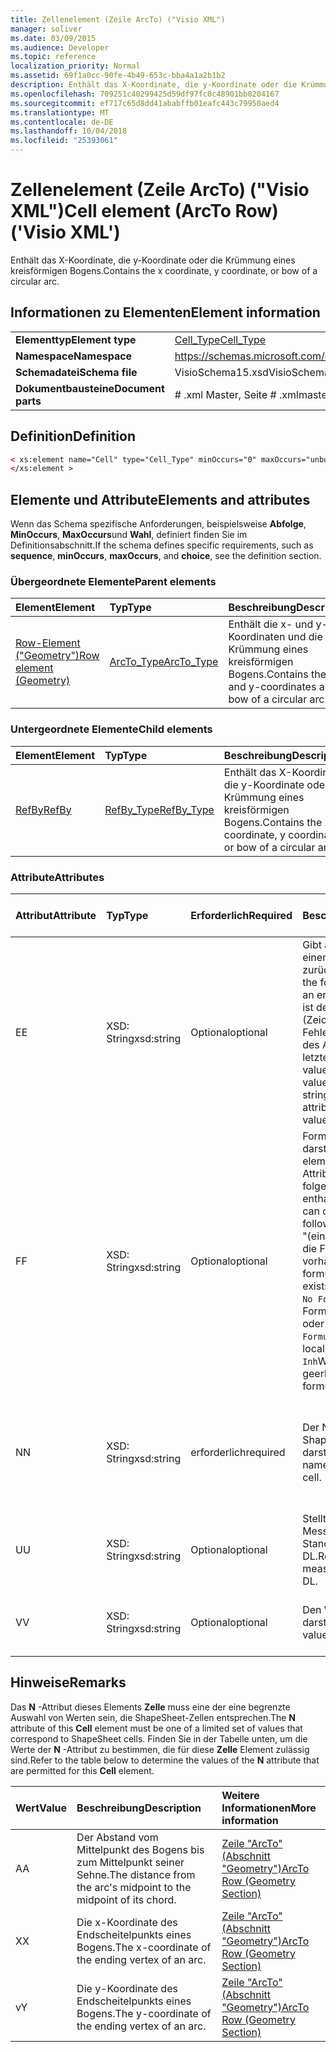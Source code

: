 ```yaml
---
title: Zellenelement (Zeile ArcTo) ("Visio XML")
manager: soliver
ms.date: 03/09/2015
ms.audience: Developer
ms.topic: reference
localization_priority: Normal
ms.assetid: 69f1a0cc-90fe-4b49-653c-bba4a1a2b1b2
description: Enthält das X-Koordinate, die y-Koordinate oder die Krümmung eines kreisförmigen Bogens.
ms.openlocfilehash: 709251c40299425d59df97fc0c48901bb0204167
ms.sourcegitcommit: ef717c65d8dd41ababffb01eafc443c79950aed4
ms.translationtype: MT
ms.contentlocale: de-DE
ms.lasthandoff: 10/04/2018
ms.locfileid: "25393061"
---
```

# <a name="cell-element-arcto-row-visio-xml"></a><span data-ttu-id="f6640-103">Zellenelement (Zeile ArcTo) ("Visio XML")</span><span class="sxs-lookup"><span data-stu-id="f6640-103">Cell element (ArcTo Row) ('Visio XML')</span></span>

<span data-ttu-id="f6640-104">Enthält das X-Koordinate, die y-Koordinate oder die Krümmung eines kreisförmigen Bogens.</span><span class="sxs-lookup"><span data-stu-id="f6640-104">Contains the x coordinate, y coordinate, or bow of a circular arc.</span></span>
  
## <a name="element-information"></a><span data-ttu-id="f6640-105">Informationen zu Elementen</span><span class="sxs-lookup"><span data-stu-id="f6640-105">Element information</span></span>

|||
|:-----|:-----|
|<span data-ttu-id="f6640-106">**Elementtyp**</span><span class="sxs-lookup"><span data-stu-id="f6640-106">**Element type**</span></span> <br/> |[<span data-ttu-id="f6640-107">Cell_Type</span><span class="sxs-lookup"><span data-stu-id="f6640-107">Cell_Type</span></span>](cell_type-complextypevisio-xml.md) <br/> |
|<span data-ttu-id="f6640-108">**Namespace**</span><span class="sxs-lookup"><span data-stu-id="f6640-108">**Namespace**</span></span> <br/> |https://schemas.microsoft.com/office/visio/2012/main  <br/> |
|<span data-ttu-id="f6640-109">**Schemadatei**</span><span class="sxs-lookup"><span data-stu-id="f6640-109">**Schema file**</span></span> <br/> |<span data-ttu-id="f6640-110">VisioSchema15.xsd</span><span class="sxs-lookup"><span data-stu-id="f6640-110">VisioSchema15.xsd</span></span>  <br/> |
|<span data-ttu-id="f6640-111">**Dokumentbausteine**</span><span class="sxs-lookup"><span data-stu-id="f6640-111">**Document parts**</span></span> <br/> |<span data-ttu-id="f6640-112"># .xml Master, Seite # .xml</span><span class="sxs-lookup"><span data-stu-id="f6640-112">master#.xml, page#.xml</span></span>  <br/> |
   
## <a name="definition"></a><span data-ttu-id="f6640-113">Definition</span><span class="sxs-lookup"><span data-stu-id="f6640-113">Definition</span></span>

```XML
< xs:element name="Cell" type="Cell_Type" minOccurs="0" maxOccurs="unbounded" >
</xs:element >
```

## <a name="elements-and-attributes"></a><span data-ttu-id="f6640-114">Elemente und Attribute</span><span class="sxs-lookup"><span data-stu-id="f6640-114">Elements and attributes</span></span>

<span data-ttu-id="f6640-115">Wenn das Schema spezifische Anforderungen, beispielsweise **Abfolge**, **MinOccurs**, **MaxOccurs**und **Wahl**, definiert finden Sie im Definitionsabschnitt.</span><span class="sxs-lookup"><span data-stu-id="f6640-115">If the schema defines specific requirements, such as **sequence**, **minOccurs**, **maxOccurs**, and **choice**, see the definition section.</span></span> 
  
### <a name="parent-elements"></a><span data-ttu-id="f6640-116">Übergeordnete Elemente</span><span class="sxs-lookup"><span data-stu-id="f6640-116">Parent elements</span></span>

|<span data-ttu-id="f6640-117">**Element**</span><span class="sxs-lookup"><span data-stu-id="f6640-117">**Element**</span></span>|<span data-ttu-id="f6640-118">**Typ**</span><span class="sxs-lookup"><span data-stu-id="f6640-118">**Type**</span></span>|<span data-ttu-id="f6640-119">**Beschreibung**</span><span class="sxs-lookup"><span data-stu-id="f6640-119">**Description**</span></span>|
|:-----|:-----|:-----|
|[<span data-ttu-id="f6640-120">Row-Element ("Geometry")</span><span class="sxs-lookup"><span data-stu-id="f6640-120">Row element (Geometry)</span></span>](row-element-geometry-sectionvisio-xml.md) <br/> |[<span data-ttu-id="f6640-121">ArcTo_Type</span><span class="sxs-lookup"><span data-stu-id="f6640-121">ArcTo_Type</span></span>](arcto_type-complextypevisio-xml.md) <br/> |<span data-ttu-id="f6640-122">Enthält die x- und y-Koordinaten und die Krümmung eines kreisförmigen Bogens.</span><span class="sxs-lookup"><span data-stu-id="f6640-122">Contains the x- and y-coordinates and bow of a circular arc.</span></span>  <br/> |
   
### <a name="child-elements"></a><span data-ttu-id="f6640-123">Untergeordnete Elemente</span><span class="sxs-lookup"><span data-stu-id="f6640-123">Child elements</span></span>

|<span data-ttu-id="f6640-124">**Element**</span><span class="sxs-lookup"><span data-stu-id="f6640-124">**Element**</span></span>|<span data-ttu-id="f6640-125">**Typ**</span><span class="sxs-lookup"><span data-stu-id="f6640-125">**Type**</span></span>|<span data-ttu-id="f6640-126">**Beschreibung**</span><span class="sxs-lookup"><span data-stu-id="f6640-126">**Description**</span></span>|
|:-----|:-----|:-----|
|[<span data-ttu-id="f6640-127">RefBy</span><span class="sxs-lookup"><span data-stu-id="f6640-127">RefBy</span></span>](refby-element-cell_type-complextypevisio-xml.md) <br/> |[<span data-ttu-id="f6640-128">RefBy_Type</span><span class="sxs-lookup"><span data-stu-id="f6640-128">RefBy_Type</span></span>](refby_type-complextypevisio-xml.md) <br/> |<span data-ttu-id="f6640-129">Enthält das X-Koordinate, die y-Koordinate oder die Krümmung eines kreisförmigen Bogens.</span><span class="sxs-lookup"><span data-stu-id="f6640-129">Contains the x coordinate, y coordinate, or bow of a circular arc.</span></span>  <br/> |
   
### <a name="attributes"></a><span data-ttu-id="f6640-130">Attribute</span><span class="sxs-lookup"><span data-stu-id="f6640-130">Attributes</span></span>

|<span data-ttu-id="f6640-131">**Attribut**</span><span class="sxs-lookup"><span data-stu-id="f6640-131">**Attribute**</span></span>|<span data-ttu-id="f6640-132">**Typ**</span><span class="sxs-lookup"><span data-stu-id="f6640-132">**Type**</span></span>|<span data-ttu-id="f6640-133">**Erforderlich**</span><span class="sxs-lookup"><span data-stu-id="f6640-133">**Required**</span></span>|<span data-ttu-id="f6640-134">**Beschreibung**</span><span class="sxs-lookup"><span data-stu-id="f6640-134">**Description**</span></span>|<span data-ttu-id="f6640-135">**Mögliche Werte**</span><span class="sxs-lookup"><span data-stu-id="f6640-135">**Possible values**</span></span>|
|:-----|:-----|:-----|:-----|:-----|
|<span data-ttu-id="f6640-136">E</span><span class="sxs-lookup"><span data-stu-id="f6640-136">E</span></span>  <br/> |<span data-ttu-id="f6640-137">XSD: String</span><span class="sxs-lookup"><span data-stu-id="f6640-137">xsd:string</span></span>  <br/> |<span data-ttu-id="f6640-138">Optional</span><span class="sxs-lookup"><span data-stu-id="f6640-138">optional</span></span>  <br/> |<span data-ttu-id="f6640-139">Gibt an, dass die Formel einen Fehler zurückgibt.</span><span class="sxs-lookup"><span data-stu-id="f6640-139">Indicates that the formula evaluates to an error.</span></span> <span data-ttu-id="f6640-140">Der Wert von **E** ist der aktuelle Wert (Zeichenfolge mit einer Fehlermeldung); der Wert des Attributs **V** ist der letzte gültige Wert.</span><span class="sxs-lookup"><span data-stu-id="f6640-140">The value of **E** is the current value (an error message string); the value of the **V** attribute is the last valid value.</span></span>  <br/> |<span data-ttu-id="f6640-141">Zeichenfolge mit einer Fehlermeldung.</span><span class="sxs-lookup"><span data-stu-id="f6640-141">An error message string.</span></span>  <br/> |
|<span data-ttu-id="f6640-142">F</span><span class="sxs-lookup"><span data-stu-id="f6640-142">F</span></span>  <br/> |<span data-ttu-id="f6640-143">XSD: String</span><span class="sxs-lookup"><span data-stu-id="f6640-143">xsd:string</span></span>  <br/> |<span data-ttu-id="f6640-144">Optional</span><span class="sxs-lookup"><span data-stu-id="f6640-144">optional</span></span>  <br/> | <span data-ttu-id="f6640-145">Formel für das Element darstellt.</span><span class="sxs-lookup"><span data-stu-id="f6640-145">Represents the element's formula.</span></span> <span data-ttu-id="f6640-146">Dieses Attribut kann eine der folgenden Zeichenfolgen enthalten:</span><span class="sxs-lookup"><span data-stu-id="f6640-146">This attribute can contain one of the following strings:</span></span>  <br/>  <span data-ttu-id="f6640-147">"(einige Formel)" Wenn die Formel lokal vorhanden ist.</span><span class="sxs-lookup"><span data-stu-id="f6640-147">'(some formula)' if the formula exists locally</span></span>  <br/>  <span data-ttu-id="f6640-148">`No Formula`Wenn die Formel lokal gelöscht oder blockiert ist.</span><span class="sxs-lookup"><span data-stu-id="f6640-148">`No Formula` if the formula is locally deleted or blocked</span></span>  <br/>  <span data-ttu-id="f6640-149">`Inh`Wenn die Formel geerbt wird.</span><span class="sxs-lookup"><span data-stu-id="f6640-149">`Inh` if the formula is inherited.</span></span>  <br/> |<span data-ttu-id="f6640-150">Eine Formel.</span><span class="sxs-lookup"><span data-stu-id="f6640-150">A formula.</span></span>  <br/> |
|<span data-ttu-id="f6640-151">N</span><span class="sxs-lookup"><span data-stu-id="f6640-151">N</span></span>  <br/> |<span data-ttu-id="f6640-152">XSD: String</span><span class="sxs-lookup"><span data-stu-id="f6640-152">xsd:string</span></span>  <br/> |<span data-ttu-id="f6640-153">erforderlich</span><span class="sxs-lookup"><span data-stu-id="f6640-153">required</span></span>  <br/> |<span data-ttu-id="f6640-154">Der Name der ShapeSheet-Zelle darstellt.</span><span class="sxs-lookup"><span data-stu-id="f6640-154">Represents the name of the ShapeSheet cell.</span></span>  <br/> |<span data-ttu-id="f6640-155">Der Name der ShapeSheet-Zelle.</span><span class="sxs-lookup"><span data-stu-id="f6640-155">The name of the ShapeSheet cell.</span></span>  <br/> <span data-ttu-id="f6640-156">Siehe Abschnitt "Hinweise".</span><span class="sxs-lookup"><span data-stu-id="f6640-156">See the Remarks section below.</span></span>  <br/> |
|<span data-ttu-id="f6640-157">U</span><span class="sxs-lookup"><span data-stu-id="f6640-157">U</span></span>  <br/> |<span data-ttu-id="f6640-158">XSD: String</span><span class="sxs-lookup"><span data-stu-id="f6640-158">xsd:string</span></span>  <br/> |<span data-ttu-id="f6640-159">Optional</span><span class="sxs-lookup"><span data-stu-id="f6640-159">optional</span></span>  <br/> |<span data-ttu-id="f6640-160">Stellt eine Einheit der Messung der Standardwert ist DL.</span><span class="sxs-lookup"><span data-stu-id="f6640-160">Represents a unit of measure The default is DL.</span></span>  <br/> |<span data-ttu-id="f6640-161">Die Einheiten der Zelle.</span><span class="sxs-lookup"><span data-stu-id="f6640-161">The units of the cell.</span></span>  <br/> |
|<span data-ttu-id="f6640-162">V</span><span class="sxs-lookup"><span data-stu-id="f6640-162">V</span></span>  <br/> |<span data-ttu-id="f6640-163">XSD: String</span><span class="sxs-lookup"><span data-stu-id="f6640-163">xsd:string</span></span>  <br/> |<span data-ttu-id="f6640-164">Optional</span><span class="sxs-lookup"><span data-stu-id="f6640-164">optional</span></span>  <br/> |<span data-ttu-id="f6640-165">Den Wert der Zelle darstellt.</span><span class="sxs-lookup"><span data-stu-id="f6640-165">Represents the value of the cell.</span></span>  <br/> |<span data-ttu-id="f6640-166">Der Wert der ShapeSheet-Zelle.</span><span class="sxs-lookup"><span data-stu-id="f6640-166">The value of the ShapeSheet cell.</span></span>  <br/> |
   
## <a name="remarks"></a><span data-ttu-id="f6640-167">Hinweise</span><span class="sxs-lookup"><span data-stu-id="f6640-167">Remarks</span></span>

<span data-ttu-id="f6640-168">Das **N** -Attribut dieses Elements **Zelle** muss eine der eine begrenzte Auswahl von Werten sein, die ShapeSheet-Zellen entsprechen.</span><span class="sxs-lookup"><span data-stu-id="f6640-168">The **N** attribute of this **Cell** element must be one of a limited set of values that correspond to ShapeSheet cells.</span></span> <span data-ttu-id="f6640-169">Finden Sie in der Tabelle unten, um die Werte der **N** -Attribut zu bestimmen, die für diese **Zelle** Element zulässig sind.</span><span class="sxs-lookup"><span data-stu-id="f6640-169">Refer to the table below to determine the values of the **N** attribute that are permitted for this **Cell** element.</span></span> 
  
|<span data-ttu-id="f6640-170">**Wert**</span><span class="sxs-lookup"><span data-stu-id="f6640-170">**Value**</span></span>|<span data-ttu-id="f6640-171">**Beschreibung**</span><span class="sxs-lookup"><span data-stu-id="f6640-171">**Description**</span></span>|<span data-ttu-id="f6640-172">**Weitere Informationen**</span><span class="sxs-lookup"><span data-stu-id="f6640-172">**More information**</span></span>|
|:-----|:-----|:-----|
|<span data-ttu-id="f6640-173">A</span><span class="sxs-lookup"><span data-stu-id="f6640-173">A</span></span>  <br/> |<span data-ttu-id="f6640-174">Der Abstand vom Mittelpunkt des Bogens bis zum Mittelpunkt seiner Sehne.</span><span class="sxs-lookup"><span data-stu-id="f6640-174">The distance from the arc's midpoint to the midpoint of its chord.</span></span>  <br/> |[<span data-ttu-id="f6640-175">Zeile "ArcTo" (Abschnitt "Geometry")</span><span class="sxs-lookup"><span data-stu-id="f6640-175">ArcTo Row (Geometry Section)</span></span>](arcto-row-geometry-section.md) <br/> |
|<span data-ttu-id="f6640-176">X</span><span class="sxs-lookup"><span data-stu-id="f6640-176">X</span></span>  <br/> |<span data-ttu-id="f6640-177">Die x-Koordinate des Endscheitelpunkts eines Bogens.</span><span class="sxs-lookup"><span data-stu-id="f6640-177">The x-coordinate of the ending vertex of an arc.</span></span>  <br/> |[<span data-ttu-id="f6640-178">Zeile "ArcTo" (Abschnitt "Geometry")</span><span class="sxs-lookup"><span data-stu-id="f6640-178">ArcTo Row (Geometry Section)</span></span>](arcto-row-geometry-section.md) <br/> |
|<span data-ttu-id="f6640-179">v</span><span class="sxs-lookup"><span data-stu-id="f6640-179">Y</span></span>  <br/> |<span data-ttu-id="f6640-180">Die y-Koordinate des Endscheitelpunkts eines Bogens.</span><span class="sxs-lookup"><span data-stu-id="f6640-180">The y-coordinate of the ending vertex of an arc.</span></span>  <br/> |[<span data-ttu-id="f6640-181">Zeile "ArcTo" (Abschnitt "Geometry")</span><span class="sxs-lookup"><span data-stu-id="f6640-181">ArcTo Row (Geometry Section)</span></span>](arcto-row-geometry-section.md) <br/> |
   

